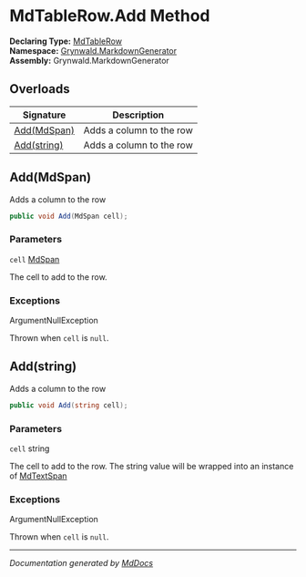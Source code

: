 ﻿<!--  
  <auto-generated>   
    The contents of this file were generated by a tool.  
    Changes to this file may be list if the file is regenerated  
  </auto-generated>   
-->

# MdTableRow.Add Method

**Declaring Type:** [MdTableRow](../index.md)  
**Namespace:** [Grynwald.MarkdownGenerator](../../index.md)  
**Assembly:** Grynwald.MarkdownGenerator

## Overloads

| Signature                 | Description              |
| ------------------------- | ------------------------ |
| [Add(MdSpan)](#addmdspan) | Adds a column to the row |
| [Add(string)](#addstring) | Adds a column to the row |

## Add(MdSpan)

Adds a column to the row

```csharp
public void Add(MdSpan cell);
```

### Parameters

`cell`  [MdSpan](../../MdSpan/index.md)

The cell to add to the row.

### Exceptions

ArgumentNullException

Thrown when `cell` is `null`.

## Add(string)

Adds a column to the row

```csharp
public void Add(string cell);
```

### Parameters

`cell`  string

The cell to add to the row. The string value will be wrapped into an instance of [MdTextSpan](../../MdTextSpan/index.md)

### Exceptions

ArgumentNullException

Thrown when `cell` is `null`.

___

*Documentation generated by [MdDocs](https://github.com/ap0llo/mddocs)*
